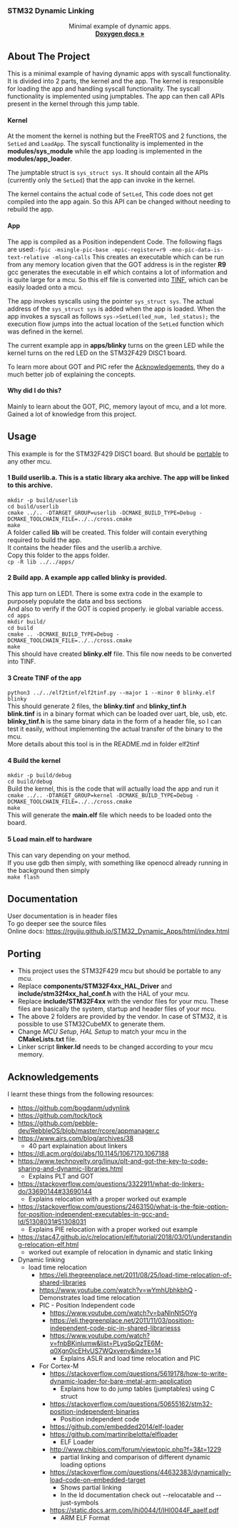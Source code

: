 ### STM32 Dynamic Linking
  <p align="center">
    Minimal example of dynamic apps.
    <br />
    <a href="https://rgujju.github.io/STM32_Dynamic_Apps/html/index.html"><strong>Doxygen docs »</strong></a>
    <br />
  </p>

## About The Project
This is a minimal example of having dynamic apps with syscall functionality. It is divided into 2 parts, the kernel
and the app. The kernel is responsible for loading the app and handling syscall functionality. The syscall functionality
is implemented using jumptables. The app can then call APIs present in the kernel through this jump table.

#### Kernel
At the moment the kernel is nothing but the FreeRTOS and 2 functions, the ``SetLed`` and ``LoadApp``.
The syscall functionality is implemented in the **modules/sys_module** while the app loading is implemented in the 
**modules/app_loader**.  

The jumptable struct is ``sys_struct sys``. It should contain all the APIs (currently only the ``SetLed``) that 
the app can invoke in the kernel.

The kernel contains the actual code of ``SetLed``, This code does not get compiled into the app again. So this API
can be changed without needing to rebuild the app.

#### App
The app is compiled as a Position independent Code. 
The following flags are used:``-fpic -msingle-pic-base -mpic-register=r9 -mno-pic-data-is-text-relative -mlong-calls`` 
This creates an executable which can be run from any memory location given that the GOT address is in the register **R9**
gcc generates the executable in elf which contains a lot of information and is quite large for a mcu. So this elf file is 
converted into [TINF](https://github.com/rgujju/STM32_Dynamic_Apps/tree/master/elf2tinf), which can be easily loaded onto a mcu.  

The app invokes syscalls using the pointer ``sys_struct sys``. The actual address of the ``sys_struct sys`` is added when the app
is loaded. When the app invokes a syscall as follows ``sys->SetLed(led_num, led_status);`` the execution flow jumps into the actual
location of the ``SetLed`` function which was defined in the kernel.

The current example app in **apps/blinky** turns on the green LED while the kernel turns on the red LED on the STM32F429 DISC1 board.

To learn more about GOT and PIC refer the [Acknowledgements](#Acknowledgements), they do a much better job of explaining the concepts.

#### Why did I do this?
Mainly to learn about the GOT, PIC, memory layout of mcu, and a lot more. 
Gained a lot of knowledge from this project.

## Usage
This example is for the STM32F429 DISC1 board. But should be [portable](#Porting) to any other mcu.  
#### 1 Build userlib.a. This is a static library aka archive. The app will be linked to this archive.  
``mkdir -p build/userlib``  
``cd build/userlib``  
``cmake ../.. -DTARGET_GROUP=userlib -DCMAKE_BUILD_TYPE=Debug -DCMAKE_TOOLCHAIN_FILE=../../cross.cmake``  
``make``  
A folder called **lib** will be created. This folder will contain everything required to build the app.  
It contains the header files and the userlib.a archive.   
Copy this folder to the apps folder.  
``cp -R lib ../../apps/``  

#### 2 Build app. A example app called blinky is provided.  
This app turn on LED1. There is some extra code in the example to purposely populate the data and bss sections  
And also to verify if the GOT is copied properly. ie global variable access.  
``cd apps``  
``mkdir build/``  
``cd build``  
``cmake .. -DCMAKE_BUILD_TYPE=Debug -DCMAKE_TOOLCHAIN_FILE=../../cross.cmake``  
``make``  
This should have created **blinky.elf** file. This file now needs to be converted into TINF.

#### 3 Create TINF of the app
``python3 ../../elf2tinf/elf2tinf.py --major 1 --minor 0 blinky.elf blinky``  
This should generate 2 files, the **blinky.tinf** and **blinky_tinf.h**   
**blink.tinf** is in a binary format which can be loaded over uart, ble, usb, etc.  
**blinky_tinf.h** is the same binary data in the form of a header file, so I can test it easily, 
without implementing the actual transfer of the binary to the mcu.  
More details about this tool is in the README.md in folder elf2tinf  

#### 4 Build the kernel
``mkdir -p build/debug``  
``cd build/debug``  
Build the kernel, this is the code that will actually load the app and run it  
``cmake ../.. -DTARGET_GROUP=kernel -DCMAKE_BUILD_TYPE=Debug -DCMAKE_TOOLCHAIN_FILE=../../cross.cmake``  
``make``  
This will generate the **main.elf** file which needs to be loaded onto the board.

#### 5 Load main.elf to hardware
This can vary depending on your method.  
If you use gdb then simply, with something like openocd already running in the background then simply  
``make flash``  


## Documentation
User documentation is in header files  
To go deeper see the source files  
Online docs: https://rgujju.github.io/STM32_Dynamic_Apps/html/index.html


## Porting
- This project uses the STM32F429 mcu but should be portable to any mcu.
- Replace **components/STM32F4xx_HAL_Driver** and **include/stm32f4xx_hal_conf.h** with the HAL of your mcu.
- Replace **include/STM32F4xx** with the vendor files for your mcu. These files are basically the system, startup and header files of your mcu.
- The above 2 folders are provided by the vendor. In case of STM32, it is possible to use STM32CubeMX to generate them.
- Change *MCU Setup*, *HAL Setup* to match your mcu in the **CMakeLists.txt** file.
- Linker script **linker.ld** needs to be changed according to your mcu memory.


## Acknowledgements
I learnt these things from the following resources:  
* https://github.com/bogdanm/udynlink
* https://github.com/tock/tock
* https://github.com/pebble-dev/RebbleOS/blob/master/rcore/appmanager.c
* https://www.airs.com/blog/archives/38
    - 40 part explaination about linkers
* https://dl.acm.org/doi/abs/10.1145/1067170.1067188
* https://www.technovelty.org/linux/plt-and-got-the-key-to-code-sharing-and-dynamic-libraries.html
    - Explains PLT and GOT
* https://stackoverflow.com/questions/3322911/what-do-linkers-do/33690144#33690144
    - Explains relocation with a proper worked out example
* https://stackoverflow.com/questions/2463150/what-is-the-fpie-option-for-position-independent-executables-in-gcc-and-ld/51308031#51308031
    - Explains PIE relocation with a proper worked out example
* https://stac47.github.io/c/relocation/elf/tutorial/2018/03/01/understanding-relocation-elf.html
    - worked out example of relocation in dynamic and static linking
* Dynamic linking
    * load time relocation
        * https://eli.thegreenplace.net/2011/08/25/load-time-relocation-of-shared-libraries
        * https://www.youtube.com/watch?v=wYmhUbhkbhQ
            -Demonstrates load time relocation
        * PIC - Position Independent code
            * https://www.youtube.com/watch?v=baNlnNt5OYg
            * https://eli.thegreenplace.net/2011/11/03/position-independent-code-pic-in-shared-librariesss
            * https://www.youtube.com/watch?v=fnbBKinIumw&list=PLyqSpQzTE6M-q0Xgn0icEHvUS7WQxvenv&index=14
                - Explains ASLR and load time relocation and PIC 
        * For Cortex-M
            * https://stackoverflow.com/questions/5619178/how-to-write-dynamic-loader-for-bare-metal-arm-application
                - Explains how to do jump tables (jumptables) using C struct
            * https://stackoverflow.com/questions/50655162/stm32-position-independent-binaries
                - Position independent code
            * https://github.com/embedded2014/elf-loader
            * https://github.com/martinribelotta/elfloader
                - ELF Loader
            * http://www.chibios.com/forum/viewtopic.php?f=3&t=1229
                - partial linking and comparison of different dynamic loading options
            * https://stackoverflow.com/questions/44632383/dynamically-load-code-on-embedded-target
                - Shows partial linking
                - In the ld documentation check out --relocatable and --just-symbols
            * https://static.docs.arm.com/ihi0044/f/IHI0044F_aaelf.pdf
                - ARM ELF Format


